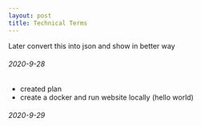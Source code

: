 ```yaml
---
layout: post
title: Technical Terms 
---
```



Later convert this into json and show in better way 
###### 2020-9-28
- created plan 
- create a docker and run website locally (hello world)

###### 2020-9-29
